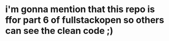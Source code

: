 <h1>i'm gonna mention that this repo is ffor part 6 of fullstackopen so others can see the clean code ;)</h1>